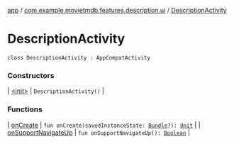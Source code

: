 [app](../../index.md) / [com.example.movietmdb.features.description.ui](../index.md) / [DescriptionActivity](./index.md)

# DescriptionActivity

`class DescriptionActivity : AppCompatActivity`

### Constructors

| [&lt;init&gt;](-init-.md) | `DescriptionActivity()` |

### Functions

| [onCreate](on-create.md) | `fun onCreate(savedInstanceState: `[`Bundle`](https://developer.android.com/reference/android/os/Bundle.html)`?): `[`Unit`](https://kotlinlang.org/api/latest/jvm/stdlib/kotlin/-unit/index.html) |
| [onSupportNavigateUp](on-support-navigate-up.md) | `fun onSupportNavigateUp(): `[`Boolean`](https://kotlinlang.org/api/latest/jvm/stdlib/kotlin/-boolean/index.html) |

